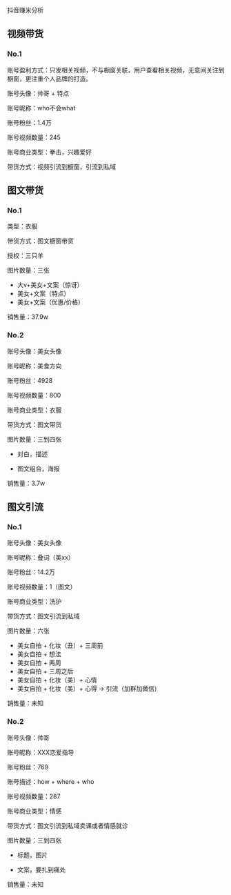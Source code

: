 抖音赚米分析

## 视频带货

### No.1

账号盈利方式：只发相关视频，不与橱窗关联，用户查看相关视频，无意间关注到橱窗，更注重个人品牌的打造。

账号头像：帅哥 + 特点

账号昵称：who不会what

账号粉丝：1.4万

账号视频数量：245

账号商业类型：拳击，兴趣爱好

带货方式：视频引流到橱窗，引流到私域

## 图文带货

### No.1

类型：衣服

带货方式：图文橱窗带货

授权：三只羊

图片数量：三张

- 大v+美女+文案（惊讶）
- 美女+文案（特点）
- 美女+文案（优惠/价格）

销售量：37.9w

### No.2

账号头像：美女头像

账号昵称：美食方向

账号粉丝：4928

账号视频数量：800

账号商业类型：衣服

带货方式：图文带货

图片数量：三到四张

- 对白，描述

- 图文组合，海报

销售量：3.7w

## 图文引流

### No.1

账号头像：美女头像

账号昵称：叠词（美xx）

账号粉丝：14.2万

账号视频数量：1（图文）

账号商业类型：洗护

带货方式：图文引流到私域

图片数量：六张

- 美女自拍 + 化妆（丑）+ 三周前
- 美女自拍 + 想法
- 美女自拍 + 两周
- 美女自拍 + 三周之后
- 美女自拍 + 化妆（美）+ 心情
- 美女自拍 + 化妆（美）+ 心得 -> 引流（加群加微信）

销售量：未知

### No.2

账号头像：帅哥

账号昵称：XXX恋爱指导

账号粉丝：769

账号描述：how + where + who

账号视频数量：287

账号商业类型：情感

带货方式：图文引流到私域卖课或者情感就诊

图片数量：三到四张

- 标题，图片

- 文案，要扎到痛处

销售量：未知